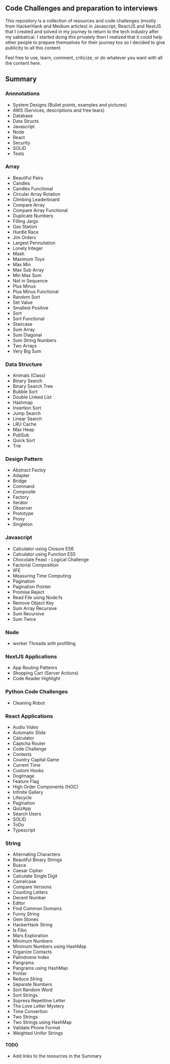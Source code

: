 ## Code Challenges and preparation to interviews

This repository is a collection of resources and code challenges (mostly from HackerHank and Medium articles) in Javascript, ReactJS and NextJS that I created and solved in my journey to return to the tech industry after my sabbatical. I started doing this privately then I realized that it could help other people to prepare themselves for their journey too so I decided to give publicity to all this content.

Feel free to use, learn, comment, criticize, or do whatever you want with all the content here.

## Summary

### Annnotations

- System Designs (Bullet points, examples and pictures)
- AWS (Services, descriptions and free tears)
- Database
- Data Structs
- Javascript
- Node
- React
- Security
- SOLID
- Tests

### Array

- Beautiful Pairs
- Candles
- Candles Functional
- Circular Array Rotation
- Climbing Leaderboard
- Compare Array
- Compare Array Functional
- Duplicate Numbers
- Filling Jargs
- Gas Station
- Hurdle Race
- Jim Orders
- Largest Permutation
- Lonely Integer
- Mash
- Maximum Toys
- Max Min
- Max Sub Array
- Min Max Sum
- Not in Sequence
- Plus Minus
- Plus Minus Functional
- Random Sort
- Set Value
- Smallest Positive
- Sort
- Sort Functional
- Staircase
- Sum Array
- Sum Diagonal
- Sum String Numbers
- Two Arrays
- Very Big Sum

### Data Structure

- Animals (Class)
- Binary Search
- Binary Search Tree
- Bubble Sort
- Double Linked List
- Hashmap
- Insertion Sort
- Jump Search
- Linear Search
- LRU Cache
- Max Heap
- PubSub
- Quick Sort
- Trie

### Design Pattern

- Abstract Factoy
- Adapter
- Bridge
- Command
- Composite
- Factory
- Iterator
- Observer
- Prototype
- Proxy
- Singleton

### Javascript

- Calculator using Closure ES6
- Calculator using Function ES5
- Chocolate Feast - Logical Challenge
- Factorial Composition
- IIFE
- Measuring Time Computing
- Pagination
- Pagination Pointer
- Promise Reject
- Read File using Node:fs
- Remove Object Key
- Sum Array Recursive
- Sum Recursive
- Sum Twice

### Node
- worker Threads with profilling

### NextJS Applications
- App Routing Pattenrs
- Shopping Cart (Server Actions)
- Code Reader Highlight

### Python Code Challenges
- Cleaning Robot

### React Applications

- Audio Video
- Automatic Slide
- Calculator
- Captcha Router
- Code Challenge
- Contexts
- Country Capital Game
- Current Time
- Custom Hooks
- DogImage
- Feature Flag
- High Order Components (HOC)
- Infinite Gallery
- Lifecycle
- Pagination
- QuizApp
- Search Users
- SOLID
- ToDo
- Typescript

### String

- Alternating Characters
- Beautiful Binary Strings
- Busca
- Caesar Cipher
- Calculate Single Digit
- Camelcase
- Compare Versions
- Counting Letters
- Decent Number
- Editor
- Find Common Domains
- Funny String
- Gem Stones
- HackerHank String
- Is Fibo
- Mars Exploration
- Minimum Numbers
- Minimum Numbers using HashMap
- Organize Contacts
- Palindrome Index
- Pangrams
- Pangrams using HashMap
- Printer
- Reduce String
- Separate Numbers
- Sort Random Word
- Sort Strings
- Supress Repetitive Letter
- The Love Letter Mystery
- Time Convertion
- Two Strings
- Two Strings using HashMap
- Validate Phone Format
- Weighted Unifor Strings

#### TODO

- Add links to the resources in the Summary